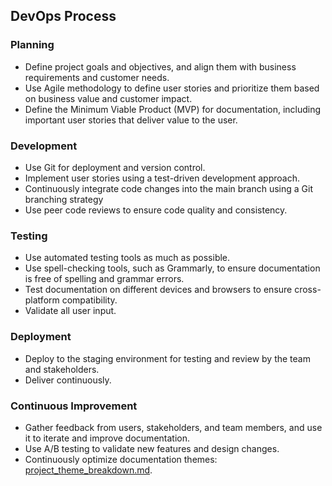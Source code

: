 ## DevOps Process

### Planning

- Define project goals and objectives, and align them with business requirements and customer needs.
- Use Agile methodology to define user stories and prioritize them based on business value and customer impact.
- Define the Minimum Viable Product (MVP) for documentation, including important user stories that deliver value to the user.

### Development

- Use Git for deployment and version control.
- Implement user stories using a test-driven development approach.
- Continuously integrate code changes into the main branch using a Git branching strategy
- Use peer code reviews to ensure code quality and consistency.

### Testing

- Use automated testing tools as much as possible.
- Use spell-checking tools, such as Grammarly, to ensure documentation is free of spelling and grammar errors.
- Test documentation on different devices and browsers to ensure cross-platform compatibility.
- Validate all user input.

### Deployment

- Deploy to the staging environment for testing and review by the team and stakeholders.
- Deliver continuously.

### Continuous Improvement

- Gather feedback from users, stakeholders, and team members, and use it to iterate and improve documentation.
-  Use A/B testing to validate new features and design changes.
- Continuously optimize documentation themes: [project_theme_breakdown.md](project_theme_breakdown.md).
